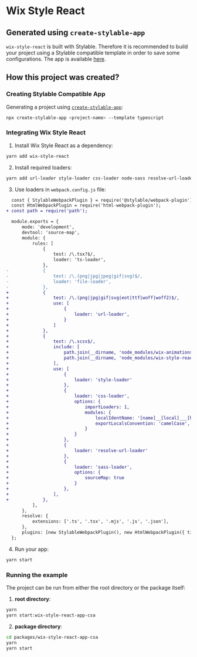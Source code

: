 # Wix Style React 
## Generated using `create-stylable-app`

`wix-style-react` is built with Stylable. Therefore it is recommended to build your project using a Stylable compatible template in order to save some configurations. 
The app is available [here](https://design-systems-examples.vercel.app). 

## How this project was created?

### Creating Stylable Compatible App

Generating a project using [`create-stylable-app`](https://stylable.io/docs/getting-started/install-configure/):
```bash
npx create-stylable-app <project-name> --template typescript
```

### Integrating Wix Style React

1. Install Wix Style React as a dependency:
```bash
yarn add wix-style-react
```
2. Install required loaders:
```bash
yarn add url-loader style-loader css-loader node-sass resolve-url-loader sass-loader --dev
```
3. Use loaders in `webpack.config.js` file:
```diff
  const { StylableWebpackPlugin } = require('@stylable/webpack-plugin');
  const HtmlWebpackPlugin = require('html-webpack-plugin');
+ const path = require('path');

  module.exports = {
      mode: 'development',
      devtool: 'source-map',
      module: {
          rules: [
              {
                  test: /\.tsx?$/,
                  loader: 'ts-loader',
              },
-             {
-                 test: /\.(png|jpg|jpeg|gif|svg)$/,
-                 loader: 'file-loader',
-             },
+             {
+                 test: /\.(png|jpg|gif|svg|eot|ttf|woff|woff2)$/,
+                 use: [
+                     {
+                         loader: 'url-loader',
+                     }
+                 ]
+             },
+             {
+                 test: /\.scss$/,
+                 include: [
+                     path.join(__dirname, 'node_modules/wix-animations'),
+                     path.join(__dirname, 'node_modules/wix-style-react')
+                 ],
+                 use: [
+                     {
+                         loader: 'style-loader'
+                     },
+                     {
+                         loader: 'css-loader',
+                         options: {
+                             importLoaders: 1,
+                             modules: {
+                                 localIdentName: '[name]__[local]___[hash:base64:5]',
+                                 exportLocalsConvention: 'camelCase',
+                             }
+                         }
+                     },
+                     {
+                         loader: 'resolve-url-loader'
+                     },
+                     {
+                         loader: 'sass-loader',
+                         options: {
+                             sourceMap: true
+                         }
+                     },
+                 ],
+             },
          ],
      },
      resolve: {
          extensions: ['.ts', '.tsx', '.mjs', '.js', '.json'],
      },
      plugins: [new StylableWebpackPlugin(), new HtmlWebpackPlugin({ title: 'Stylable App' })],
  };
```

4. Run your app:
```bash
yarn start
```

### Running the example
The project can be run from either the root directory or the package itself:
1. **root directory**: 
```bash 
yarn
yarn start:wix-style-react-app-csa
```

2. **package directory**: 
```bash 
cd packages/wix-style-react-app-csa
yarn
yarn start
```
